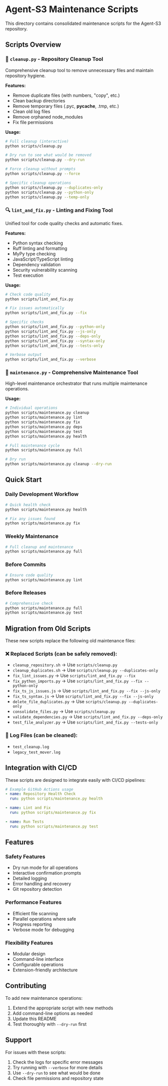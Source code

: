 # Agent-S3 Maintenance Scripts

This directory contains consolidated maintenance scripts for the Agent-S3 repository.

## Scripts Overview

### 🧹 `cleanup.py` - Repository Cleanup Tool
Comprehensive cleanup tool to remove unnecessary files and maintain repository hygiene.

**Features:**
- Remove duplicate files (with numbers, "copy", etc.)
- Clean backup directories
- Remove temporary files (.pyc, __pycache__, .tmp, etc.)
- Clean old log files
- Remove orphaned node_modules
- Fix file permissions

**Usage:**
```bash
# Full cleanup (interactive)
python scripts/cleanup.py

# Dry run to see what would be removed
python scripts/cleanup.py --dry-run

# Force cleanup without prompts
python scripts/cleanup.py --force

# Specific cleanup operations
python scripts/cleanup.py --duplicates-only
python scripts/cleanup.py --python-only
python scripts/cleanup.py --temp-only
```

### 🔍 `lint_and_fix.py` - Linting and Fixing Tool
Unified tool for code quality checks and automatic fixes.

**Features:**
- Python syntax checking
- Ruff linting and formatting
- MyPy type checking
- JavaScript/TypeScript linting
- Dependency validation
- Security vulnerability scanning
- Test execution

**Usage:**
```bash
# Check code quality
python scripts/lint_and_fix.py

# Fix issues automatically
python scripts/lint_and_fix.py --fix

# Specific checks
python scripts/lint_and_fix.py --python-only
python scripts/lint_and_fix.py --js-only
python scripts/lint_and_fix.py --deps-only
python scripts/lint_and_fix.py --syntax-only
python scripts/lint_and_fix.py --tests-only

# Verbose output
python scripts/lint_and_fix.py --verbose
```

### 🔧 `maintenance.py` - Comprehensive Maintenance Tool
High-level maintenance orchestrator that runs multiple maintenance operations.

**Usage:**
```bash
# Individual operations
python scripts/maintenance.py cleanup
python scripts/maintenance.py lint
python scripts/maintenance.py fix
python scripts/maintenance.py deps
python scripts/maintenance.py test
python scripts/maintenance.py health

# Full maintenance cycle
python scripts/maintenance.py full

# Dry run
python scripts/maintenance.py cleanup --dry-run
```

## Quick Start

### Daily Development Workflow
```bash
# Quick health check
python scripts/maintenance.py health

# Fix any issues found
python scripts/maintenance.py fix
```

### Weekly Maintenance
```bash
# Full cleanup and maintenance
python scripts/maintenance.py full
```

### Before Commits
```bash
# Ensure code quality
python scripts/maintenance.py lint
```

### Before Releases
```bash
# Comprehensive check
python scripts/maintenance.py full
python scripts/maintenance.py test
```

## Migration from Old Scripts

These new scripts replace the following old maintenance files:

### ❌ Replaced Scripts (can be safely removed):
- `cleanup_repository.sh` → Use `scripts/cleanup.py`
- `cleanup_duplicates.sh` → Use `scripts/cleanup.py --duplicates-only`
- `fix_lint_issues.py` → Use `scripts/lint_and_fix.py --fix`
- `fix_python_imports.py` → Use `scripts/lint_and_fix.py --fix --python-only`
- `fix_ts_js_issues.js` → Use `scripts/lint_and_fix.py --fix --js-only`
- `fix_ts_syntax.js` → Use `scripts/lint_and_fix.py --fix --js-only`
- `delete_file_duplicates.py` → Use `scripts/cleanup.py --duplicates-only`
- `consolidate_files.py` → Use `scripts/cleanup.py`
- `validate_dependencies.py` → Use `scripts/lint_and_fix.py --deps-only`
- `test_file_analyzer.py` → Use `scripts/lint_and_fix.py --tests-only`

### 📝 Log Files (can be cleaned):
- `test_cleanup.log`
- `legacy_test_mover.log`

## Integration with CI/CD

These scripts are designed to integrate easily with CI/CD pipelines:

```yaml
# Example GitHub Actions usage
- name: Repository Health Check
  run: python scripts/maintenance.py health

- name: Lint and Fix
  run: python scripts/maintenance.py fix

- name: Run Tests
  run: python scripts/maintenance.py test
```

## Features

### Safety Features
- Dry run mode for all operations
- Interactive confirmation prompts
- Detailed logging
- Error handling and recovery
- Git repository detection

### Performance Features
- Efficient file scanning
- Parallel operations where safe
- Progress reporting
- Verbose mode for debugging

### Flexibility Features
- Modular design
- Command-line interface
- Configurable operations
- Extension-friendly architecture

## Contributing

To add new maintenance operations:

1. Extend the appropriate script with new methods
2. Add command-line options as needed
3. Update this README
4. Test thoroughly with `--dry-run` first

## Support

For issues with these scripts:
1. Check the logs for specific error messages
2. Try running with `--verbose` for more details
3. Use `--dry-run` to see what would be done
4. Check file permissions and repository state